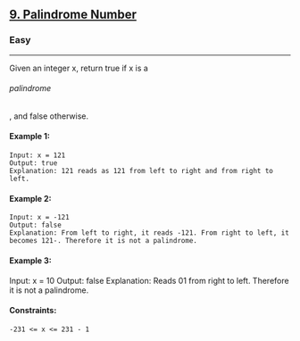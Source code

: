 [9. Palindrome Number](https://leetcode.com/problems/palindrome-number/)
---------------------------------------------------------------------------------------------------------------------------------------------

### Easy
---------------------------------------------------------------------------------------------------------------------------------------------
Given an integer x, return true if x is a 
###### _palindrome_
, and false otherwise.

#### Example 1:
```
Input: x = 121
Output: true
Explanation: 121 reads as 121 from left to right and from right to left.
```
#### Example 2:
```
Input: x = -121
Output: false
Explanation: From left to right, it reads -121. From right to left, it becomes 121-. Therefore it is not a palindrome.
```
#### Example 3:

Input: x = 10
Output: false
Explanation: Reads 01 from right to left. Therefore it is not a palindrome.
 
#### Constraints:
```
-231 <= x <= 231 - 1
```
